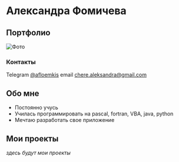 # Александра Фомичева
## Портфолио
<image src="фото.jpg" alt="Фото">

### Контакты
Telegram [@afloemkis](https://t.me/afloemkis)
email [chere.aleksandra@gmail.com](chere.aleksandra@gmail.com)

## Обо мне
- Постоянно учусь
- Училась программировать на pascal, fortran, VBA, java, python
- Мечтаю разработать свое приложение

## Мои проекты
_здесь будут мои проекты_